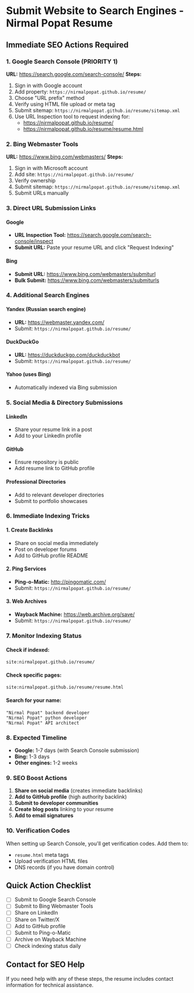 # Submit Website to Search Engines - Nirmal Popat Resume

## Immediate SEO Actions Required

### 1. Google Search Console (PRIORITY 1)
**URL:** https://search.google.com/search-console/
**Steps:**
1. Sign in with Google account
2. Add property: `https://nirmalpopat.github.io/resume/`
3. Choose "URL prefix" method
4. Verify using HTML file upload or meta tag
5. Submit sitemap: `https://nirmalpopat.github.io/resume/sitemap.xml`
6. Use URL Inspection tool to request indexing for:
   - https://nirmalpopat.github.io/resume/
   - https://nirmalpopat.github.io/resume/resume.html

### 2. Bing Webmaster Tools
**URL:** https://www.bing.com/webmasters/
**Steps:**
1. Sign in with Microsoft account
2. Add site: `https://nirmalpopat.github.io/resume/`
3. Verify ownership
4. Submit sitemap: `https://nirmalpopat.github.io/resume/sitemap.xml`
5. Submit URLs manually

### 3. Direct URL Submission Links

#### Google
- **URL Inspection Tool:** https://search.google.com/search-console/inspect
- **Submit URL:** Paste your resume URL and click "Request Indexing"

#### Bing
- **Submit URL:** https://www.bing.com/webmasters/submiturl
- **Bulk Submit:** https://www.bing.com/webmasters/submiturls

### 4. Additional Search Engines

#### Yandex (Russian search engine)
- **URL:** https://webmaster.yandex.com/
- Submit: `https://nirmalpopat.github.io/resume/`

#### DuckDuckGo
- **URL:** https://duckduckgo.com/duckduckbot
- Submit: `https://nirmalpopat.github.io/resume/`

#### Yahoo (uses Bing)
- Automatically indexed via Bing submission

### 5. Social Media & Directory Submissions

#### LinkedIn
- Share your resume link in a post
- Add to your LinkedIn profile

#### GitHub
- Ensure repository is public
- Add resume link to GitHub profile

#### Professional Directories
- Add to relevant developer directories
- Submit to portfolio showcases

### 6. Immediate Indexing Tricks

#### 1. Create Backlinks
- Share on social media immediately
- Post on developer forums
- Add to GitHub profile README

#### 2. Ping Services
- **Ping-o-Matic:** http://pingomatic.com/
- Submit: `https://nirmalpopat.github.io/resume/`

#### 3. Web Archives
- **Wayback Machine:** https://web.archive.org/save/
- Submit: `https://nirmalpopat.github.io/resume/`

### 7. Monitor Indexing Status

#### Check if indexed:
```
site:nirmalpopat.github.io/resume/
```

#### Check specific pages:
```
site:nirmalpopat.github.io/resume/resume.html
```

#### Search for your name:
```
"Nirmal Popat" backend developer
"Nirmal Popat" python developer
"Nirmal Popat" API architect
```

### 8. Expected Timeline
- **Google:** 1-7 days (with Search Console submission)
- **Bing:** 1-3 days
- **Other engines:** 1-2 weeks

### 9. SEO Boost Actions
1. **Share on social media** (creates immediate backlinks)
2. **Add to GitHub profile** (high authority backlink)
3. **Submit to developer communities**
4. **Create blog posts** linking to your resume
5. **Add to email signatures**

### 10. Verification Codes
When setting up Search Console, you'll get verification codes. Add them to:
- `resume.html` meta tags
- Upload verification HTML files
- DNS records (if you have domain control)

## Quick Action Checklist
- [ ] Submit to Google Search Console
- [ ] Submit to Bing Webmaster Tools
- [ ] Share on LinkedIn
- [ ] Share on Twitter/X
- [ ] Add to GitHub profile
- [ ] Submit to Ping-o-Matic
- [ ] Archive on Wayback Machine
- [ ] Check indexing status daily

## Contact for SEO Help
If you need help with any of these steps, the resume includes contact information for technical assistance. 